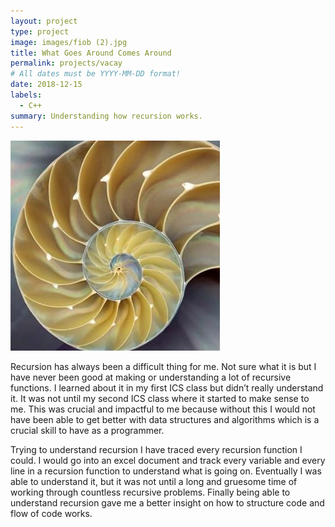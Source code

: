 ```yaml
---
layout: project
type: project
image: images/fiob (2).jpg
title: What Goes Around Comes Around
permalink: projects/vacay
# All dates must be YYYY-MM-DD format!
date: 2018-12-15
labels:
  - C++
summary: Understanding how recursion works.
---
```


<img class="ui medium right floated rounded image" src="../images/fibo (2).jpg">

  Recursion has always been a difficult thing for me. Not sure what it is but I have never been good at making or understanding a lot of recursive functions. I learned about it in my first ICS class but didn’t really understand it. It was not until my second ICS class where it started to make sense to me. This was crucial and impactful to me because without this I would not have been able to get better with data structures and algorithms which is a crucial skill to have as a programmer. 
  
  Trying to understand recursion I have traced every recursion function I could. I would go into an excel document and track every variable and every line in a recursion function to understand what is going on. Eventually I was able to understand it, but it was not until a long and gruesome time of working through countless recursive problems. Finally being able to understand recursion gave me a better insight on how to structure code and flow of code works.
